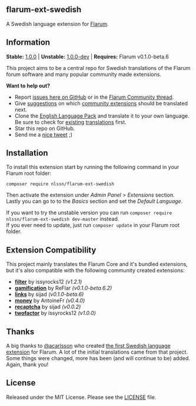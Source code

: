 ## flarum-ext-swedish
A Swedish language extension for [Flarum](http://flarum.org/).

## Information
**Stable:** [1.0.0](https://github.com/nlssn/flarum-ext-swedish/archive/v1.0.0.zip) | **Unstable:** [1.0.0-dev](https://github.com/nlssn/flarum-ext-swedish/archive/master.zip) | **Requires:** Flarum v0.1.0-beta.6

This project aims to be a central repo for Swedish translations of the Flarum forum software and many popular community made extensions.

**Want to help out?**
- Report [issues here on GitHub](https://github.com/nlssn/flarum-ext-swedish/issues) or in the [Flarum Community thread](https://discuss.flarum.org/d/5615-swedish-language-extension).
- Give [suggestions](https://github.com/nlssn/flarum-ext-swedish/issues) on which [community extensions](https://discuss.flarum.org/t/extensions) should be translated next.
- Clone the [English Language Pack](https://github.com/flarum/flarum-ext-english) and translate it to your own language. Be sure to check for [existing](https://github.com/moutonnoireu/flarumextlist/wiki/Extension-List) [translations](https://discuss.flarum.org/t/languages) first.
- Star this repo on GitHub.
- Send me a [nice tweet](http://twitter.com/iamnlssn) ;)

## Installation
To install this extension start by running the following command in your Flarum root folder:
```
composer require nlssn/flarum-ext-swedish
```
Then activate the extension under _Admin Panel > Extensions_ section.<br>
Lastly you can go to to the _Basics_ section and set the _Default Language_.

If you want to try the unstable version you can run `composer require nlssn/flarum-ext-swedish dev-master` instead.<br>
If you ever need to update, just run `composer update` in your Flarum root folder.

## Extension Compatibility
This project mainly translates the Flarum Core and it's bundled extensions, but it's also compatible with the following community created extensions:
- [**filter**](https://github.com/issyrocks12/flarum-ext-filter) by issyrocks12 _(v1.2.1)_
- [**gamification**](https://gitlab.com/ReFlar/gamification) by ReFlar _(v0.1.0-beta.6.2)_
- [**links**](https://github.com/sijad/flarum-ext-links) by sijad _(v0.1.0-beta.6)_
- [**money**](https://github.com/AntoineFr/flarum-ext-money) by AntoineFr _(v0.4.0)_
- [**recaptcha**](https://github.com/sijad/flarum-ext-recaptcha) by sijad _(v0.0.2)_
- [**twofactor**](https://github.com/issyrocks12/flarum-ext-twofactor) by issyrocks12 _(v1.0.0)_

## Thanks
A big thanks to [@acarlsson](https://github.com/acarlsson) who created [the first Swedish language extension](https://github.com/acarlsson/flarum-ext-swedish) for Flarum. A lot of the initial translations came from that project. Some things were changed, more has been (and will continue to be) added. Again, thank you!

## License
Released under the MIT License. Please see the [LICENSE](https://github.com/nlssn/flarum-ext-swedish/blob/master/LICENSE) file.

